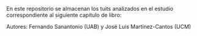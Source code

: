 En este repositorio se almacenan los tuits analizados en el estudio correspondiente al siguiente capítulo de libro:


Autores: Fernando Sanantonio (UAB) y José Luis Martínez-Cantos (UCM)
